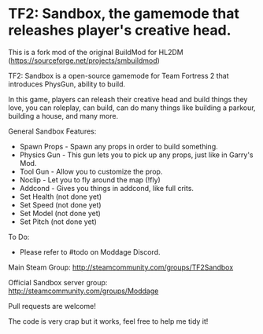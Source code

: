 # TF2: Sandbox, the gamemode that releashes player's creative head.

This is a fork mod of the original BuildMod for HL2DM (https://sourceforge.net/projects/smbuildmod)

TF2: Sandbox is a open-source gamemode for Team Fortress 2 that introduces PhysGun, ability to build.

In this game, players can releash their creative head and build things they love, you can roleplay, can build, can do many things like building a parkour, building a house, and many more.

General Sandbox Features:
- Spawn Props - Spawn any props in order to build something.
- Physics Gun - This gun lets you to pick up any props, just like in Garry's Mod.
- Tool Gun - Allow you to customize the prop.
- Noclip - Let you to fly around the map (!fly)
- Addcond - Gives you things in addcond, like full crits.
- Set Health (not done yet)
- Set Speed (not done yet)
- Set Model (not done yet)
- Set Pitch (not done yet)

To Do:
- Please refer to #todo on Moddage Discord.

Main Steam Group:
http://steamcommunity.com/groups/TF2Sandbox

Official Sandbox server group:
http://steamcommunity.com/groups/Moddage

Pull requests are welcome!

The code is very crap but it works, feel free to help me tidy it!
